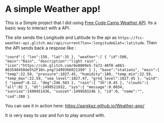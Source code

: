 # A simple Weather app!
This is a Simple project that I did using [Free Code Camp Weather API](https://fcc-weather-api.glitch.me/). Its a basic way to interact with a API. 

The site sends the Longitude and Latitude to the api as ```https://fcc-weather-api.glitch.me//api/current?lon=:longitude&lat=:latitude```. Then the API sends back a respose like :

```"coord":{ "lon":159, "lat":35 }, "weather":[ { "id":500, "main":"Rain", "description":"light rain", "icon":"https://cdn.glitch.com/6e8889e5-7a72-48f0-a061-863548450de5%2F10n.png?1499366021399" } ], "base":"stations", "main":{ "temp":22.59, "pressure":1027.45, "humidity":100, "temp_min":22.59, "temp_max":22.59, "sea_level":1027.47, "grnd_level":1027.45 }, "wind":{ "speed":8.12, "deg":246.503 }, "rain":{ "3h":0.45 }, "clouds":{ "all":92 }, "dt":1499521932, "sys":{ "message":0.0034, "sunrise":1499451436, "sunset":1499503246 }, "id":0, "name":"", "cod":200 }```.

You can see it in action here: https://aarekaz.github.io/Weather-app/

It is very easy to use and fun to play around with.
